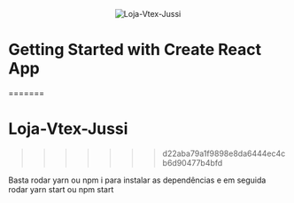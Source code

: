 
<div align="center">
    <img src="./gif/jussi.gif" alt="Loja-Vtex-Jussi" >
</div>

# Getting Started with Create React App
=======
# Loja-Vtex-Jussi
>>>>>>> d22aba79a1f9898e8da6444ec4cb6d90477b4bfd

Basta rodar yarn ou npm i para instalar as dependências e em seguida rodar yarn start ou npm start

